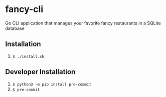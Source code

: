 # fancy-cli

Go CLI application that manages your favorite fancy restaurants in a SQLite database

## Installation
1. `$ ./install.sh`

## Developer Installation
1. `$ python3 -m pip install pre-commit`
1. `$ pre-commit`
